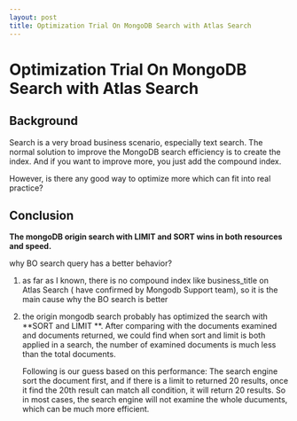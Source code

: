 ```yaml
---
layout: post
title: Optimization Trial On MongoDB Search with Atlas Search
---
```


# Optimization Trial On MongoDB Search with Atlas Search



## Background

Search is a very broad business scenario, especially text search.  The normal solution to improve the MongoDB search efficiency is to create the index. And if you want to improve more, you just add the compound index.

However, is there any good way to optimize more which can fit into real practice?

## Conclusion

**The mongoDB origin search with LIMIT and SORT wins in both resources and speed.**

why BO search query has a better behavior?

1. as far as I known, there is no compound index like business_title on Atlas Search ( have confirmed by Mongodb Support team), so it is the main cause why the BO search is better

2. the origin mongodb search probably has optimized the search with **SORT and LIMIT **. After comparing with the documents examined and documents returned, we could find when sort and limit is both applied in a search, the number of examined documents is much less than the total documents.

   Following is our guess based on this performance:  The search engine sort the document first, and if there is a limit to returned 20 results, once it find the 20th result can match all condition, it will return 20 results. So in most cases, the search engine will not examine the whole ducuments, which can be much more efficient.
